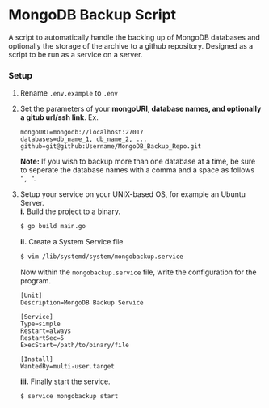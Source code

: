 # MongoDB Backup Script
A script to automatically handle the backing up of MongoDB databases and optionally the storage of the archive to a github repository. Designed as a script to be run as a service on a server.

### Setup

1. Rename `.env.example` to `.env`
2. Set the parameters of your **mongoURI, database names, and optionally a gitub url/ssh link**. Ex.
    ```.env
    mongoURI=mongodb://localhost:27017
    databases=db_name_1, db_name_2, ...
    github=git@github:Username/MongoDB_Backup_Repo.git
    ```
    **Note:** If you wish to backup more than one database at a time, be sure to seperate the database names with a comma and a space as follows "`, `".

3. Setup your service on your UNIX-based OS, for example an Ubuntu Server.   
    **i.** Build the project to a binary.
    ```bash
    $ go build main.go
    ```
    **ii.** Create a System Service file
    ```bash
    $ vim /lib/systemd/system/mongobackup.service
    ```
    Now within the `mongobackup.service` file, write the configuration for the program.
    ```service
    [Unit]
    Description=MongoDB Backup Service

    [Service]
    Type=simple
    Restart=always
    RestartSec=5
    ExecStart=/path/to/binary/file

    [Install]
    WantedBy=multi-user.target
    ```
    **iii.** Finally start the service.
    ```bash
    $ service mongobackup start
    ```

